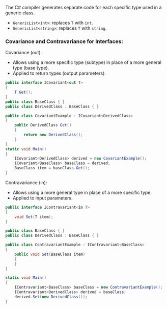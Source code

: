 The C# compiler generates separate code for each specific type used in a generic class.
- `GenericList<int>`: replaces `T` with `int`.
- `GenericList<string>`: replaces `T` with `string`.
### Covariance and Contravariance for Interfaces:
Covariance (out):
- Allows using a more specific type (subtype) in place of a more general type (base type).
- Applied to return types (output parameters).
```csharp
public interface ICovariant<out T>
{
	T Get();
}
public class BaseClass { }
public class DerivedClass : BaseClass { }

public class CovariantExample : ICovariant<DerivedClass>
{
	public DerivedClass Get()
	{
		return new DerivedClass();
	}
}
static void Main()
{
	ICovariant<DerivedClass> derived = new CovariantExample();
	ICovariant<BaseClass> baseClass = derived;
	BaseClass item = baseClass.Get();
}
```

Contravariance (in):
- Allows using a more general type in place of a more specific type.
- Applied to input parameters.
```csharp 
public interface IContravariant<in T>
{
	void Set(T item);
}

public class BaseClass { }
public class DerivedClass : BaseClass { }

public class ContravariantExample : IContravariant<BaseClass>
{
	public void Set(BaseClass item)
	{
	}
}

static void Main()
{
	IContravariant<BaseClass> baseClass = new ContravariantExample();
	IContravariant<DerivedClass> derived = baseClass;
	derived.Set(new DerivedClass());
}
```
